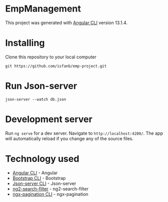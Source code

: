 # EmpManagement

This project was generated with [Angular CLI](https://github.com/angular/angular-cli) version 13.1.4.

# Installing

Clone this repository to your local computer

`git https://github.com/isfanb/emp-project.git`

# Run Json-server

`json-server --watch db.json`

# Development server

Run `ng serve` for a dev server. Navigate to `http://localhost:4200/`. The app will automatically reload if you change any of the source files.

# Technology used

- [Angular CLI](https://github.com/angular/angular-cli) - Angular
- [Bootstrap CLI](https://getbootstrap.com/) - Bootstrap
- [Json-server CLI](https://github.com/typicode/json-server) - Json-server
- [ng2-search-filter](https://www.npmjs.com/package/ng2-search-filter) - ng2-search-filter
- [ngx-pagination CLI](https://github.com/michaelbromley/ngx-pagination) - ngx-pagination
